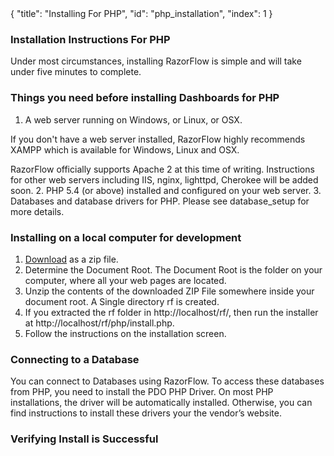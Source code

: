 <meta>
{
    "title": "Installing For PHP",
    "id": "php_installation",
    "index": 1
}
</meta>

### Installation Instructions For PHP
Under most circumstances, installing RazorFlow is simple and will take under five minutes to complete.

### Things you need before installing Dashboards for PHP

1. A web server running on Windows, or Linux, or OSX.

  If you don't have a web server installed, RazorFlow highly recommends XAMPP which is available for Windows, Linux and OSX.

  RazorFlow officially supports Apache 2 at this time of writing. Instructions for other web servers including IIS, nginx, lighttpd, Cherokee will be added soon.
2. PHP 5.4 (or above) installed and configured on your web server. 
3. Databases and database drivers for PHP. Please see database_setup for more details.

### Installing on a local computer for development

1. [Download](http://razorflow.com/download) as a zip file.
2. Determine the Document Root. The Document Root is the folder on your computer, where all your web pages are located.
3. Unzip the contents of the downloaded ZIP File somewhere inside your document root. A Single directory rf is created.
4. If you extracted the rf folder in http://localhost/rf/, then run the installer at http://localhost/rf/php/install.php.
5. Follow the instructions on the installation screen.

### Connecting to a Database

You can connect to Databases using RazorFlow. To access these databases from PHP, you need to install the PDO PHP Driver. On most PHP installations, the driver will be automatically installed. Otherwise, you can find instructions to install these drivers your the vendor’s website.

### Verifying Install is Successful

<!--
You can verify that the installation is successful by opening the sample dashboards bundled with RazorFlow. Open http://localhost/rf/demos/index.php in your browser, and click on any one of the demos.

*Important*: You need to install a SQLite driver to view the demo dashboards. This is because the data is in a SQLite database.

The type of the dashboard you are creating is called a "Standalone Dashboard". We will cover the different types of dashboards in a later article.
-->
